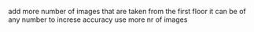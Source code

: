 
add more number of images that  are taken from the first floor 
it can be of any number 
to increse accuracy use more nr of images
